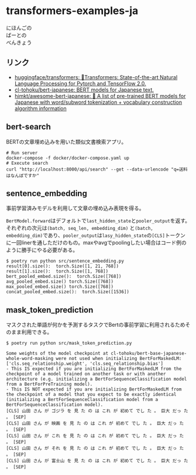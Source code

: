 # transformers-examples-ja

にほんごの  
ばーとの  
べんきょう

## リンク
- [huggingface/transformers: 🤗Transformers: State-of-the-art Natural Language Processing for Pytorch and TensorFlow 2.0.](https://github.com/huggingface/transformers)
- [cl-tohoku/bert-japanese: BERT models for Japanese text.](https://github.com/cl-tohoku/bert-japanese)
- [himkt/awesome-bert-japanese: 📝 A list of pre-trained BERT models for Japanese with word/subword tokenization + vocabulary construction algorithm information](https://github.com/himkt/awesome-bert-japanese)

## bert-search

BERTの文章埋め込みを用いた類似文書検索アプリ。

```shell
# Run server
docker-compose -f docker/docker-compose.yaml up
# Execute search
curl "http://localhost:8000/api/search" --get --data-urlencode "q=送料はなんぼですか"
```

## sentence_embedding

事前学習済みモデルを利用して文章の埋め込み表現を得る。

`BertModel.forward`はデフォルトで`last_hidden_state`と`pooler_output`を返す。それぞれの次元は`(batch, seq_len, embedding_dim)` と`(batch, embedding_dim)`であり、`pooler_output`は`lasy_hidden_state`の`[CLS]`トークンに一回linerを通しただけのもの。maxやavgでpoolingしたい場合はコード例のように勝手にやる必要がある。


```shell
$ poetry run python src/sentence_embedding.py
result[0].size():  torch.Size([1, 21, 768])
result[1].size():  torch.Size([1, 768])
bert_pooled_embed.size():  torch.Size([768])
avg_pooled_embed.size() torch.Size([768])
max_pooled_embed.size() torch.Size([768])
concat_pooled_embed.size():  torch.Size([1536])
```

## mask_token_prediction

マスクされた単語が何かを予測するタスクでBertの事前学習に利用されるためそのまま利用できる。

```shell
$ poetry run python src/mask_token_prediction.py

Some weights of the model checkpoint at cl-tohoku/bert-base-japanese-whole-word-masking were not used when initializing BertForMaskedLM: ['cls.seq_relationship.weight', 'cls.seq_relationship.bias']
- This IS expected if you are initializing BertForMaskedLM from the checkpoint of a model trained on another task or with another architecture (e.g. initializing a BertForSequenceClassification model from a BertForPreTraining model).
- This IS NOT expected if you are initializing BertForMaskedLM from the checkpoint of a model that you expect to be exactly identical (initializing a BertForSequenceClassification model from a BertForSequenceClassification model).
[CLS] 山田 さん が ゴジラ を 見 た の は これ が 初めて でし た 。 巨大 だっ た 。 [SEP]
[CLS] 山田 さん が 映画 を 見 た の は これ が 初めて でし た 。 巨大 だっ た 。 [SEP]
[CLS] 山田 さん が これ を 見 た の は これ が 初めて でし た 。 巨大 だっ た 。 [SEP]
[CLS] 山田 さん が それ を 見 た の は これ が 初めて でし た 。 巨大 だっ た 。 [SEP]
[CLS] 山田 さん が 富士山 を 見 た の は これ が 初めて でし た 。 巨大 だっ た 。 [SEP]
```
